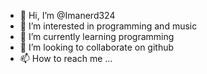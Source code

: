 - 👋 Hi, I’m @Imanerd324
- 👀 I’m interested in programming and music
- 🌱 I’m currently learning programming
- 💞️ I’m looking to collaborate on github
- 📫 How to reach me ...

<!---
Imanerd324/Imanerd324 is a ✨ special ✨ repository because its `README.md` (this file) appears on your GitHub profile.
You can click the Preview link to take a look at your changes.
--->
